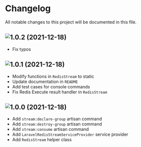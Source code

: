 # Changelog

All notable changes to this project will be documented in this file.

## ![1.0.2 (2021-12-18)](https://github.com/afikrim/laravel-redis-stream/compare/1.0.1...1.0.2)

- Fix typos

## ![1.0.1 (2021-12-18)](https://github.com/afikrim/laravel-redis-stream/compare/1.0.0...1.0.1)

- Modify functions in `RedisStream` to static
- Update documentation in `README`
- Add test cases for console commands
- Fix Redis Execute result handler in `RedisStream`

## ![1.0.0 (2021-12-18)](https://github.com/afikrim/laravel-redis-stream/tree/1.0.0)

- Add `stream:declare-group` artisan command
- Add `stream:destroy-group` artisan command
- Add `stream:consume` artisan command
- Add `LaravelRedisStreamServiceProvider` service provider
- Add `RedisStream` helper class
